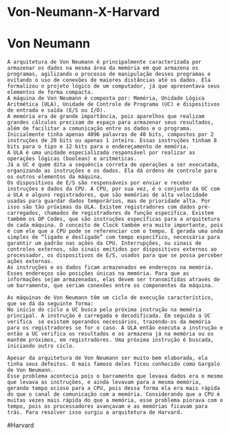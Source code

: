 # Von-Neumann-X-Harvard
# Von Neumann
	
	A arquitetura de Von Neumann é principalmente caracterizada por armazenar os dados na mesma área da memória em que armazena os programas, agilizando o processo de manipulação desses programas e evitando o uso de conexões de maiores distâncias até os dados. Ela formalizou o projeto lógico de um computador, já que apresentava seus elementos de forma compacta.
	A máquina de Von Neumann é composta por: Memória, Unidade Lógica Aritmética (ULA), Unidade de Controle de Programa (UC) e dispositivos de entrada e saída (E/S ou I/O).
	A memória era de grande importância, pois aparelhos que realizam grandes cálculos precisam de espaço para armazenar seus resultados, além de facilitar a comunicação entre os dados e o programa. Inicialmente tinha apenas 4096 palavras de 40 bits, compostos por 2 instruções de 20 bits ou apenas 1 inteiro. Essas instruções tinham 8 bits para o tipo e 12 bits para o endereçamento de memória.
	A ULA é uma unidade especializada responsável por realizar as operações lógicas (boolean) e aritméticas. 
	Já a UC é quem dita a sequência correta de operações a ser executada, organizando as instruções e os dados. Ela dá ordens de controle para os outros elementos da máquina.
	Os dispositivos de E/S são responsáveis por enviar e receber instruções e dados da CPU. A CPU, por sua vez, é o conjunto da UC com a ULA e alguns registradores, que são memórias de alta velocidade usadas para guardar dados temporários, mas de prioridade alta. Por isso são tão próximas da ULA. Existem registradores com dados pré-carregados, chamados de registradores de função específica. Existem também os OP Codes, que são instruções específicas para a arquitetura de cada máquina. O conceito de Clock também era muito importante, pois é com ele que a CPU pode se referenciar com o tempo. É gerada uma onda simples de “ligado e desligado” com tempo específico, necessária para garantir um padrão nas ações da CPU. Interrupções, ou sinais de controles externos, são sinais emitidos por dispositivos externos ao processador, os dispositivos de E/S, usados para que se possa perceber ações externas.
	As instruções e os dados ficam armazenados em endereços na memória. Esses endereços são posições únicas na memória. Para que as informações sejam armazenadas, elas devem ser transmitidas através de um barramento, que seriam conexões entre os componentes da máquina.

	As máquinas de Von Neumann têm um ciclo de execução característico, que se dá da seguinte forma: 
	No início do ciclo a UC busca pela próxima instrução na memória principal. A instrução é carregada e decodificada. Em seguida a UC verifica  se existem operandos necessários, trazendo-os da memória para os registradores se for o caso. A ULA então executa a instrução e então a UC verifica os resultados e os armazena já na memória ou os mantém próximos, em registradores. Uma próxima instrução é buscada, iniciando outro ciclo. 

	Apesar da arquitetura de Von Neumann ser muito bem elaborada, ela tinha seus defeitos. O mais famoso deles ficou conhecido como Gargalo de Von Neumann.
	Esse problema acontecia pois o barramento que levava dados era o mesmo que levava as instruções, e ainda levavam para a mesma memória, gerando tempo ocioso para a CPU, pois dessa forma ela era mais rápida do que o canal de comunicação com a memória. Considerando que a CPU é muitas vezes mais rápida do que a memória, esse problema piorava com o tempo, pois os processadores avançavam e as memórias ficavam para trás. Para resolver isso surgiu a arquitetura de Harvard.

#Harvard

	
	
